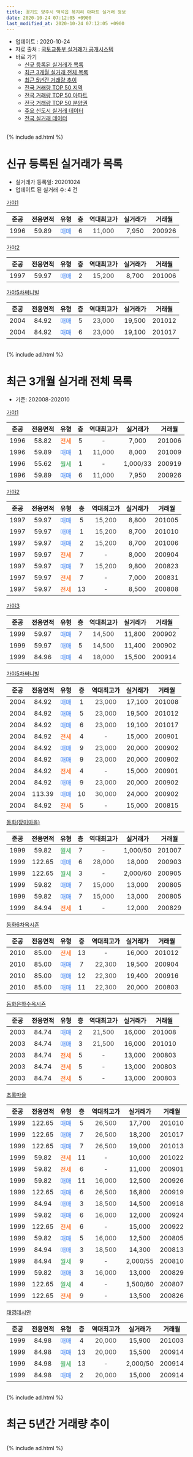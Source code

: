 ```yaml
---
title: 경기도 양주시 백석읍 복지리 아파트 실거래 정보
date: 2020-10-24 07:12:05 +0900
last_modified_at: 2020-10-24 07:12:05 +0900
---
```


* 업데이트 : 2020-10-24
* 자료 출처 : [국토교통부 실거래가 공개시스템](http://rt.molit.go.kr)
* 바로 가기
    * [신규 등록된 실거래가 목록](#신규-등록된-실거래가-목록)
    * [최근 3개월 실거래 전체 목록](#최근-3개월-실거래-전체-목록)
    * [최근 5년간 거래량 추이](#최근-5년간-거래량-추이)
    * [전국 거래량 TOP 50 지역](https://inasie.github.io/apt-trade-info/최근-3개월-전국에서-가장-거래가-많이-발생한-지역)
    * [전국 거래량 TOP 50 아파트](https://inasie.github.io/apt-trade-info/최근-3개월-전국에서-가장-거래가-많이-발생한-아파트)
    * [전국 거래량 TOP 50 분양권](https://inasie.github.io/apt-trade-info/최근-3개월-전국에서-가장-거래가-많이-발생한-분양권)
    * [주요 신도시 실거래 데이터](https://inasie.github.io/apt-trade-info/주요-신도시)
    * [전국 실거래 데이터](https://inasie.github.io/apt-trade-info/전국)
<br>
{% include ad.html %}
<br>

# 신규 등록된 실거래가 목록
* 실거래가 등록일: 20201024
* 업데이트 된 실거래 수: 4 건


[가야1](https://search.naver.com/search.naver?query=%EA%B2%BD%EA%B8%B0%EB%8F%84+%EC%96%91%EC%A3%BC%EC%8B%9C+%EB%B0%B1%EC%84%9D%EC%9D%8D+%EB%B3%B5%EC%A7%80%EB%A6%AC+%EA%B0%80%EC%95%BC1)

|준공|전용면적|유형|층|역대최고가|실거래가|거래월|
|:---:|:---:|:---:|:---:|:---:|:---:|:---:|
|1996|59.89|<span style="color:#4285f3">매매</span>|6|<span style="color:#444444">11,000</span>|7,950|200926|

[가야2](https://search.naver.com/search.naver?query=%EA%B2%BD%EA%B8%B0%EB%8F%84+%EC%96%91%EC%A3%BC%EC%8B%9C+%EB%B0%B1%EC%84%9D%EC%9D%8D+%EB%B3%B5%EC%A7%80%EB%A6%AC+%EA%B0%80%EC%95%BC2)

|준공|전용면적|유형|층|역대최고가|실거래가|거래월|
|:---:|:---:|:---:|:---:|:---:|:---:|:---:|
|1997|59.97|<span style="color:#4285f3">매매</span>|2|<span style="color:#444444">15,200</span>|8,700|201006|

[가야5차써니빌](https://search.naver.com/search.naver?query=%EA%B2%BD%EA%B8%B0%EB%8F%84+%EC%96%91%EC%A3%BC%EC%8B%9C+%EB%B0%B1%EC%84%9D%EC%9D%8D+%EB%B3%B5%EC%A7%80%EB%A6%AC+%EA%B0%80%EC%95%BC5%EC%B0%A8%EC%8D%A8%EB%8B%88%EB%B9%8C)

|준공|전용면적|유형|층|역대최고가|실거래가|거래월|
|:---:|:---:|:---:|:---:|:---:|:---:|:---:|
|2004|84.92|<span style="color:#4285f3">매매</span>|5|<span style="color:#444444">23,000</span>|19,500|201012|
|2004|84.92|<span style="color:#4285f3">매매</span>|6|<span style="color:#444444">23,000</span>|19,100|201017|


<br>
{% include ad.html %}
<br>

# 최근 3개월 실거래 전체 목록
* 기준: 202008-202010


[가야1](https://search.naver.com/search.naver?query=%EA%B2%BD%EA%B8%B0%EB%8F%84+%EC%96%91%EC%A3%BC%EC%8B%9C+%EB%B0%B1%EC%84%9D%EC%9D%8D+%EB%B3%B5%EC%A7%80%EB%A6%AC+%EA%B0%80%EC%95%BC1)

|준공|전용면적|유형|층|역대최고가|실거래가|거래월|
|:---:|:---:|:---:|:---:|:---:|:---:|:---:|
|1996|58.82|<span style="color:#ff5a00">전세</span>|5|<span style="color:#444444">-</span>|7,000|201006|
|1996|59.89|<span style="color:#4285f3">매매</span>|1|<span style="color:#444444">11,000</span>|8,000|201009|
|1996|55.62|<span style="color:#34a853">월세</span>|1|<span style="color:#444444">-</span>|1,000/33|200919|
|1996|59.89|<span style="color:#4285f3">매매</span>|6|<span style="color:#444444">11,000</span>|7,950|200926|

[가야2](https://search.naver.com/search.naver?query=%EA%B2%BD%EA%B8%B0%EB%8F%84+%EC%96%91%EC%A3%BC%EC%8B%9C+%EB%B0%B1%EC%84%9D%EC%9D%8D+%EB%B3%B5%EC%A7%80%EB%A6%AC+%EA%B0%80%EC%95%BC2)

|준공|전용면적|유형|층|역대최고가|실거래가|거래월|
|:---:|:---:|:---:|:---:|:---:|:---:|:---:|
|1997|59.97|<span style="color:#4285f3">매매</span>|5|<span style="color:#444444">15,200</span>|8,800|201005|
|1997|59.97|<span style="color:#4285f3">매매</span>|1|<span style="color:#444444">15,200</span>|8,700|201010|
|1997|59.97|<span style="color:#4285f3">매매</span>|2|<span style="color:#444444">15,200</span>|8,700|201006|
|1997|59.97|<span style="color:#ff5a00">전세</span>|7|<span style="color:#444444">-</span>|8,000|200904|
|1997|59.97|<span style="color:#4285f3">매매</span>|7|<span style="color:#444444">15,200</span>|9,800|200823|
|1997|59.97|<span style="color:#ff5a00">전세</span>|7|<span style="color:#444444">-</span>|7,000|200831|
|1997|59.97|<span style="color:#ff5a00">전세</span>|13|<span style="color:#444444">-</span>|8,500|200808|

[가야3](https://search.naver.com/search.naver?query=%EA%B2%BD%EA%B8%B0%EB%8F%84+%EC%96%91%EC%A3%BC%EC%8B%9C+%EB%B0%B1%EC%84%9D%EC%9D%8D+%EB%B3%B5%EC%A7%80%EB%A6%AC+%EA%B0%80%EC%95%BC3)

|준공|전용면적|유형|층|역대최고가|실거래가|거래월|
|:---:|:---:|:---:|:---:|:---:|:---:|:---:|
|1999|59.97|<span style="color:#4285f3">매매</span>|7|<span style="color:#444444">14,500</span>|11,800|200902|
|1999|59.97|<span style="color:#4285f3">매매</span>|5|<span style="color:#444444">14,500</span>|11,400|200902|
|1999|84.96|<span style="color:#4285f3">매매</span>|4|<span style="color:#444444">18,000</span>|15,500|200914|

[가야5차써니빌](https://search.naver.com/search.naver?query=%EA%B2%BD%EA%B8%B0%EB%8F%84+%EC%96%91%EC%A3%BC%EC%8B%9C+%EB%B0%B1%EC%84%9D%EC%9D%8D+%EB%B3%B5%EC%A7%80%EB%A6%AC+%EA%B0%80%EC%95%BC5%EC%B0%A8%EC%8D%A8%EB%8B%88%EB%B9%8C)

|준공|전용면적|유형|층|역대최고가|실거래가|거래월|
|:---:|:---:|:---:|:---:|:---:|:---:|:---:|
|2004|84.92|<span style="color:#4285f3">매매</span>|1|<span style="color:#444444">23,000</span>|17,100|201008|
|2004|84.92|<span style="color:#4285f3">매매</span>|5|<span style="color:#444444">23,000</span>|19,500|201012|
|2004|84.92|<span style="color:#4285f3">매매</span>|6|<span style="color:#444444">23,000</span>|19,100|201017|
|2004|84.92|<span style="color:#ff5a00">전세</span>|4|<span style="color:#444444">-</span>|15,000|200901|
|2004|84.92|<span style="color:#4285f3">매매</span>|9|<span style="color:#444444">23,000</span>|20,000|200902|
|2004|84.92|<span style="color:#4285f3">매매</span>|9|<span style="color:#444444">23,000</span>|20,000|200902|
|2004|84.92|<span style="color:#ff5a00">전세</span>|4|<span style="color:#444444">-</span>|15,000|200901|
|2004|84.92|<span style="color:#4285f3">매매</span>|9|<span style="color:#444444">23,000</span>|20,000|200902|
|2004|113.39|<span style="color:#4285f3">매매</span>|10|<span style="color:#444444">30,000</span>|24,000|200902|
|2004|84.92|<span style="color:#ff5a00">전세</span>|5|<span style="color:#444444">-</span>|15,000|200815|

[동화(장미마을)](https://search.naver.com/search.naver?query=%EA%B2%BD%EA%B8%B0%EB%8F%84+%EC%96%91%EC%A3%BC%EC%8B%9C+%EB%B0%B1%EC%84%9D%EC%9D%8D+%EB%B3%B5%EC%A7%80%EB%A6%AC+%EB%8F%99%ED%99%94%28%EC%9E%A5%EB%AF%B8%EB%A7%88%EC%9D%84%29)

|준공|전용면적|유형|층|역대최고가|실거래가|거래월|
|:---:|:---:|:---:|:---:|:---:|:---:|:---:|
|1999|59.82|<span style="color:#34a853">월세</span>|7|<span style="color:#444444">-</span>|1,000/50|201007|
|1999|122.65|<span style="color:#4285f3">매매</span>|6|<span style="color:#444444">28,000</span>|18,000|200903|
|1999|122.65|<span style="color:#34a853">월세</span>|3|<span style="color:#444444">-</span>|2,000/60|200905|
|1999|59.82|<span style="color:#4285f3">매매</span>|7|<span style="color:#444444">15,000</span>|13,000|200805|
|1999|59.82|<span style="color:#4285f3">매매</span>|7|<span style="color:#444444">15,000</span>|13,000|200805|
|1999|84.94|<span style="color:#ff5a00">전세</span>|1|<span style="color:#444444">-</span>|12,000|200829|

[동화6차옥시죤](https://search.naver.com/search.naver?query=%EA%B2%BD%EA%B8%B0%EB%8F%84+%EC%96%91%EC%A3%BC%EC%8B%9C+%EB%B0%B1%EC%84%9D%EC%9D%8D+%EB%B3%B5%EC%A7%80%EB%A6%AC+%EB%8F%99%ED%99%946%EC%B0%A8%EC%98%A5%EC%8B%9C%EC%A3%A4)

|준공|전용면적|유형|층|역대최고가|실거래가|거래월|
|:---:|:---:|:---:|:---:|:---:|:---:|:---:|
|2010|85.00|<span style="color:#ff5a00">전세</span>|13|<span style="color:#444444">-</span>|16,000|201012|
|2010|85.00|<span style="color:#4285f3">매매</span>|7|<span style="color:#444444">22,300</span>|19,500|200904|
|2010|85.00|<span style="color:#4285f3">매매</span>|12|<span style="color:#444444">22,300</span>|19,400|200916|
|2010|85.00|<span style="color:#4285f3">매매</span>|11|<span style="color:#444444">22,300</span>|20,000|200803|

[동화은하수옥시죤](https://search.naver.com/search.naver?query=%EA%B2%BD%EA%B8%B0%EB%8F%84+%EC%96%91%EC%A3%BC%EC%8B%9C+%EB%B0%B1%EC%84%9D%EC%9D%8D+%EB%B3%B5%EC%A7%80%EB%A6%AC+%EB%8F%99%ED%99%94%EC%9D%80%ED%95%98%EC%88%98%EC%98%A5%EC%8B%9C%EC%A3%A4)

|준공|전용면적|유형|층|역대최고가|실거래가|거래월|
|:---:|:---:|:---:|:---:|:---:|:---:|:---:|
|2003|84.74|<span style="color:#4285f3">매매</span>|2|<span style="color:#444444">21,500</span>|16,000|201008|
|2003|84.74|<span style="color:#4285f3">매매</span>|3|<span style="color:#444444">21,500</span>|16,000|201010|
|2003|84.74|<span style="color:#ff5a00">전세</span>|5|<span style="color:#444444">-</span>|13,000|200803|
|2003|84.74|<span style="color:#ff5a00">전세</span>|5|<span style="color:#444444">-</span>|13,000|200803|
|2003|84.74|<span style="color:#ff5a00">전세</span>|5|<span style="color:#444444">-</span>|13,000|200803|

[초록마을](https://search.naver.com/search.naver?query=%EA%B2%BD%EA%B8%B0%EB%8F%84+%EC%96%91%EC%A3%BC%EC%8B%9C+%EB%B0%B1%EC%84%9D%EC%9D%8D+%EB%B3%B5%EC%A7%80%EB%A6%AC+%EC%B4%88%EB%A1%9D%EB%A7%88%EC%9D%84)

|준공|전용면적|유형|층|역대최고가|실거래가|거래월|
|:---:|:---:|:---:|:---:|:---:|:---:|:---:|
|1999|122.65|<span style="color:#4285f3">매매</span>|5|<span style="color:#444444">26,500</span>|17,700|201010|
|1999|122.65|<span style="color:#4285f3">매매</span>|7|<span style="color:#444444">26,500</span>|18,200|201017|
|1999|122.65|<span style="color:#4285f3">매매</span>|7|<span style="color:#444444">26,500</span>|19,000|201013|
|1999|59.82|<span style="color:#ff5a00">전세</span>|11|<span style="color:#444444">-</span>|10,000|201022|
|1999|59.82|<span style="color:#ff5a00">전세</span>|6|<span style="color:#444444">-</span>|11,000|200901|
|1999|59.82|<span style="color:#4285f3">매매</span>|11|<span style="color:#444444">16,000</span>|12,500|200926|
|1999|122.65|<span style="color:#4285f3">매매</span>|6|<span style="color:#444444">26,500</span>|16,800|200919|
|1999|84.94|<span style="color:#4285f3">매매</span>|3|<span style="color:#444444">18,500</span>|14,500|200918|
|1999|59.82|<span style="color:#4285f3">매매</span>|6|<span style="color:#444444">16,000</span>|12,000|200924|
|1999|122.65|<span style="color:#ff5a00">전세</span>|6|<span style="color:#444444">-</span>|15,000|200922|
|1999|59.82|<span style="color:#4285f3">매매</span>|5|<span style="color:#444444">16,000</span>|12,500|200805|
|1999|84.94|<span style="color:#4285f3">매매</span>|3|<span style="color:#444444">18,500</span>|14,300|200813|
|1999|84.94|<span style="color:#34a853">월세</span>|9|<span style="color:#444444">-</span>|2,000/55|200810|
|1999|59.82|<span style="color:#4285f3">매매</span>|3|<span style="color:#444444">16,000</span>|13,000|200829|
|1999|122.65|<span style="color:#34a853">월세</span>|4|<span style="color:#444444">-</span>|1,500/60|200807|
|1999|122.65|<span style="color:#ff5a00">전세</span>|9|<span style="color:#444444">-</span>|13,500|200826|


<script async src="//pagead2.googlesyndication.com/pagead/js/adsbygoogle.js"></script>
<!-- 기본 -->
<ins class="adsbygoogle"
     style="display:block"
     data-ad-client="ca-pub-2446590836940007"
     data-ad-slot="1659523306"
     data-ad-format="auto"
     data-full-width-responsive="true"></ins>
<script>
(adsbygoogle = window.adsbygoogle || []).push({});
</script>


[태영데시안](https://search.naver.com/search.naver?query=%EA%B2%BD%EA%B8%B0%EB%8F%84+%EC%96%91%EC%A3%BC%EC%8B%9C+%EB%B0%B1%EC%84%9D%EC%9D%8D+%EB%B3%B5%EC%A7%80%EB%A6%AC+%ED%83%9C%EC%98%81%EB%8D%B0%EC%8B%9C%EC%95%88)

|준공|전용면적|유형|층|역대최고가|실거래가|거래월|
|:---:|:---:|:---:|:---:|:---:|:---:|:---:|
|1999|84.98|<span style="color:#4285f3">매매</span>|4|<span style="color:#444444">20,000</span>|15,900|201003|
|1999|84.98|<span style="color:#4285f3">매매</span>|13|<span style="color:#444444">20,000</span>|15,500|200914|
|1999|84.98|<span style="color:#34a853">월세</span>|13|<span style="color:#444444">-</span>|2,000/50|200914|
|1999|84.98|<span style="color:#4285f3">매매</span>|2|<span style="color:#444444">20,000</span>|15,000|200914|


<br>
{% include ad.html %}
<br>

# 최근 5년간 거래량 추이


<div style="width:100%;">
    <canvas id="deal_progress" height="200"></canvas>
</div>

<script>
new Chart(document.getElementById("deal_progress"), {
    type: 'line',
    data: {
        labels: ['201510','201511','201512','201601','201602','201603','201604','201605','201606','201607','201608','201609','201610','201611','201612','201701','201702','201703','201704','201705','201706','201707','201708','201709','201710','201711','201712','201801','201802','201803','201804','201805','201806','201807','201808','201809','201810','201811','201812','201901','201902','201903','201904','201905','201906','201907','201908','201909','201910','201911','201912','202001','202002','202003','202004','202005','202006','202007','202008','202009','202010'],
        datasets: [{
            label: '매매',
            pointRadius: 1,
            data: [44, 19, 15, 17, 20, 36, 21, 29, 21, 24, 30, 24, 20, 13, 8, 11, 15, 22, 15, 26, 13, 10, 14, 11, 10, 16, 9, 7, 11, 17, 18, 11, 7, 10, 4, 15, 10, 12, 12, 6, 11, 9, 11, 8, 8, 9, 8, 6, 6, 9, 12, 5, 13, 17, 10, 16, 16, 15, 7, 17, 13],
            borderColor: "rgba(255, 201, 14, 1)",
            backgroundColor: "rgba(255, 201, 14, 0.5)",
            fill: false,
            lineTension: 0
        },{
            label: '전월세',
            pointRadius: 1,
            data: [14, 12, 8, 14, 15, 20, 17, 10, 12, 8, 13, 8, 6, 9, 7, 7, 8, 12, 9, 12, 11, 6, 10, 10, 5, 12, 9, 8, 6, 13, 10, 4, 3, 3, 4, 6, 10, 6, 5, 10, 7, 8, 6, 3, 6, 9, 10, 3, 16, 8, 5, 5, 14, 11, 7, 8, 4, 7, 10, 8, 4],
            borderColor: "rgba(0, 141, 185, 1)",
            backgroundColor: "rgba(0, 141, 185, 0.5)",
            fill: false,
            lineTension: 0
        }
        ]
    },
    options: {
        responsive: true,
        title: {
            display: false
        },
        tooltips: {
            mode: 'index',
            intersect: false
        },
        hover: {
            mode: 'nearest',
            intersect: true
        },
        scales: {
            xAxes: [{
                display: true,
                scaleLabel: {
                    display: true,
                    labelString: '년/월'
                }
            }],
            yAxes: [{
                display: true,
                ticks: {
                    suggestedMin: 0,
                },
                scaleLabel: {
                    display: true,
                    labelString: '실거래 수'
                }
            }]
        }
    }
});

</script>


<br>
{% include ad.html %}
<br>

